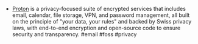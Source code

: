 - [Proton](https://proton.me/) is a privacy-focused suite of encrypted services that includes email, calendar, file storage, VPN, and password management, all built on the principle of "your data, your rules" and backed by Swiss privacy laws, with end-to-end encryption and open-source code to ensure security and transparency. #email #foss #privacy